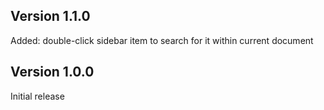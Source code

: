 ## Version 1.1.0

Added: double-click sidebar item to search for it within current document

## Version 1.0.0

Initial release
